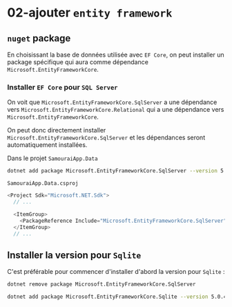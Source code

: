# 02-ajouter `entity framework`



## `nuget` package

En choisissant la base de données utilisée avec `EF Core`, on peut installer un package spécifique qui aura comme dépendance `Microsoft.EntityFrameworkCore`.

### Installer `EF Core` pour `SQL Server`

On voit que `Microsoft.EntityFrameworkCore.SqlServer` a une dépendance vers `Microsoft.EntityFrameworkCore.Relational` qui a une dépendance vers `Microsoft.EntityFrameworkCore`.

On peut donc directement installer `Microsoft.EntityFrameworkCore.SqlServer` et les dépendances seront automatiquement installées.

Dans le projet `SamouraiApp.Data`

```bash
dotnet add package Microsoft.EntityFrameworkCore.SqlServer --version 5.0.4
```

`SamouraiApp.Data.csproj`

```csharp
<Project Sdk="Microsoft.NET.Sdk">
  // ...

  <ItemGroup>
    <PackageReference Include="Microsoft.EntityFrameworkCore.SqlServer" Version="5.0.4" />
  </ItemGroup>
  // ...
```



## Installer la version pour `Sqlite`

C'est préférable pour commencer d'installer d'abord la version pour `Sqlite` :

```bash
dotnet remove package Microsoft.EntityFrameworkCore.SqlServer

dotnet add package Microsoft.EntityFrameworkCore.Sqlite --version 5.0.4
```

